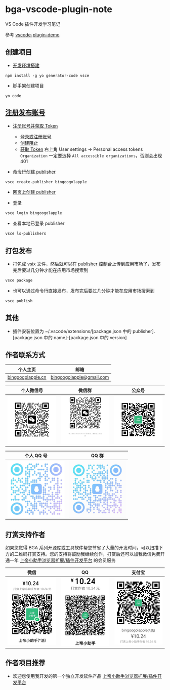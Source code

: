 # bga-vscode-plugin-note

VS Code 插件开发学习笔记

参考 [vscode-plugin-demo](https://github.com/sxei/vscode-plugin-demo)

## 创建项目

- [开发环境搭建](https://hellogithub2014.github.io/2019/06/09/vscode-plugin-development)

```shell
npm install -g yo generator-code vsce
```

- 脚手架创建项目

```shell
yo code
```

## [注册发布账号](http://blog.haoji.me/vscode-plugin-publish.html)

- [注册账号并获取 Token](https://code.visualstudio.com/api/working-with-extensions/publishing-extension#get-a-personal-access-token)

  - [登录或注册账号](https://login.live.com)
  - [创建阻止](https://aka.ms/SignupAzureDevOps)
  - [获取 Token](https://dev.azure.com) 右上角 User settings -> Personal access tokens
    `Organization` 一定要选择 `All accessible organizations`，否则会出现 401

- [命令行创建 publisher](https://marketplace.visualstudio.com/manage/createpublisher)

```sh
vsce create-publisher bingoogolapple
```

- [网页上创建 publisher](https://marketplace.visualstudio.com/manage/createpublisher)

- 登录

```sh
vsce login bingoogolapple
```

- 查看本地已登录 publisher

```sh
vsce ls-publishers
```

## 打包发布

- 打包成 vsix 文件，然后就可以在 [publisher 控制台](https://marketplace.visualstudio.com/manage/publishers)上传到应用市场了，发布完后要过几分钟才能在应用市场搜索到

```sh
vsce package
```

- 也可以通过命令行直接发布，发布完后要过几分钟才能在应用市场搜索到

```sh
vsce publish
```

## 其他

- 插件安装位置为 ~/.vscode/extensions/[package.json 中的 publisher].[package.json 中的 name]-[package.json 中的 version]

## 作者联系方式

| 个人主页 | 邮箱 |
| ------------- | ------------ |
| <a  href="https://www.bingoogolapple.cn" target="_blank">bingoogolapple.cn</a>  | <a href="mailto:bingoogolapple@gmail.com" target="_blank">bingoogolapple@gmail.com</a> |

| 个人微信号 | 微信群 | 公众号 |
| ------------ | ------------ | ------------ |
| <img width="180" alt="个人微信号" src="https://github.com/bingoogolapple/bga-god-assistant-config/raw/main/images/BGAQrCode.png"> | <img width="180" alt="微信群" src="https://github.com/bingoogolapple/bga-god-assistant-config/raw/main/images/WeChatGroup1QrCode.jpg"> | <img width="180" alt="公众号" src="https://github.com/bingoogolapple/bga-god-assistant-config/raw/main/images/GongZhongHao.png"> |

| 个人 QQ 号 | QQ 群 |
| ------------ | ------------ |
| <img width="180" alt="个人 QQ 号" src="https://github.com/bingoogolapple/bga-god-assistant-config/raw/main/images/BGAQQQrCode.jpg"> | <img width="180" alt="QQ 群" src="https://github.com/bingoogolapple/bga-god-assistant-config/raw/main/images/QQGroup1QrCode.jpg"> |

## 打赏支持作者

如果您觉得 BGA 系列开源库或工具软件帮您节省了大量的开发时间，可以扫描下方的二维码打赏支持。您的支持将鼓励我继续创作，打赏后还可以加我微信免费开通一年 [上帝小助手浏览器扩展/插件开发平台](https://github.com/bingoogolapple/bga-god-assistant-config) 的会员服务

| 微信 | QQ | 支付宝 |
| ------------- | ------------- | ------------- |
| <img width="180" alt="微信" src="https://github.com/bingoogolapple/bga-god-assistant-config/raw/main/images/donate-wechat.jpg"> | <img width="180" alt="QQ" src="https://github.com/bingoogolapple/bga-god-assistant-config/raw/main/images/donate-qq.jpg"> | <img width="180" alt="支付宝" src="https://github.com/bingoogolapple/bga-god-assistant-config/raw/main/images/donate-alipay.jpg"> |

## 作者项目推荐

* 欢迎您使用我开发的第一个独立开发软件产品 [上帝小助手浏览器扩展/插件开发平台](https://github.com/bingoogolapple/bga-god-assistant-config)
